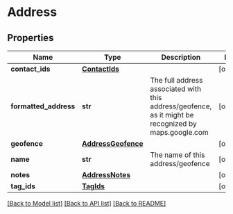 # Address

## Properties
Name | Type | Description | Notes
------------ | ------------- | ------------- | -------------
**contact_ids** | [**ContactIds**](ContactIds.md) |  | [optional] 
**formatted_address** | **str** | The full address associated with this address/geofence, as it might be recognized by maps.google.com | [optional] 
**geofence** | [**AddressGeofence**](AddressGeofence.md) |  | [optional] 
**name** | **str** | The name of this address/geofence | [optional] 
**notes** | [**AddressNotes**](AddressNotes.md) |  | [optional] 
**tag_ids** | [**TagIds**](TagIds.md) |  | [optional] 

[[Back to Model list]](../README.md#documentation-for-models) [[Back to API list]](../README.md#documentation-for-api-endpoints) [[Back to README]](../README.md)


